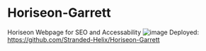 # Horiseon-Garrett
Horiseon Webpage for SEO and Accessability
![image](https://user-images.githubusercontent.com/36345799/109708171-ab8aa880-7b60-11eb-953a-1b42d9e8ba54.png)
Deployed: https://github.com/Stranded-Helix/Horiseon-Garrett
